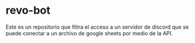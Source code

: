 # revo-bot
Este es un repositorio que filtra el acceso a un servidor de discord que se puede conectar a un archivo de google sheets por medio de la API.
